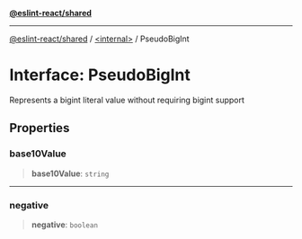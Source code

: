 [**@eslint-react/shared**](../../README.md)

***

[@eslint-react/shared](../../README.md) / [\<internal\>](../README.md) / PseudoBigInt

# Interface: PseudoBigInt

Represents a bigint literal value without requiring bigint support

## Properties

### base10Value

> **base10Value**: `string`

***

### negative

> **negative**: `boolean`
